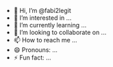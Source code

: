 - 👋 Hi, I’m @fabi2legit
- 👀 I’m interested in ...
- 🌱 I’m currently learning ...
- 💞️ I’m looking to collaborate on ...
- 📫 How to reach me ...
- 😄 Pronouns: ...
- ⚡ Fun fact: ...

<!---
fabi2legit/fabi2legit is a ✨ special ✨ repository because its `README.md` (this file) appears on your GitHub profile.
You can click the Preview link to take a look at your changes.
--->

